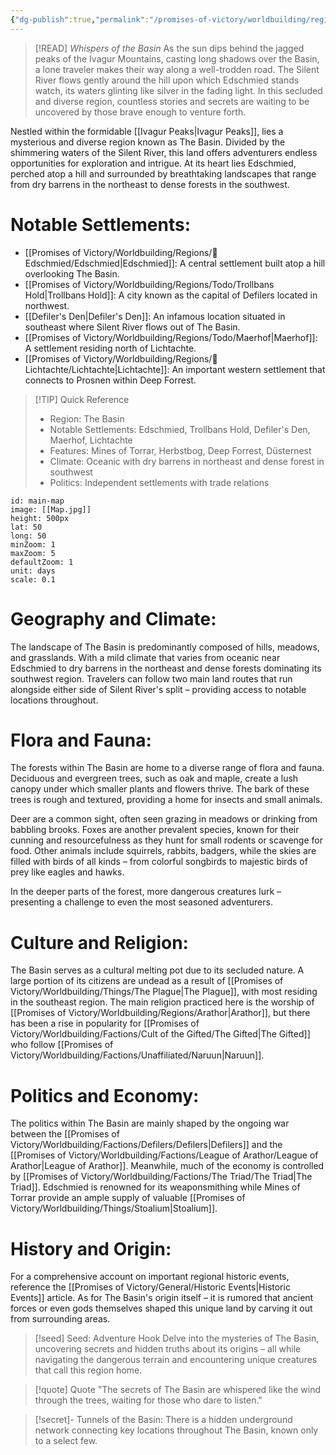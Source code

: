 ```yaml
---
{"dg-publish":true,"permalink":"/promises-of-victory/worldbuilding/regions/the-basin/","title":"The Basin","hideInGraph":true,"noteIcon":"Region","created":"2023-01-25T02:26:53.466+01:00","updated":"2023-04-30T00:17:23.598+02:00"}
---
```



> [!READ] *Whispers of the Basin*
> As the sun dips behind the jagged peaks of the Ivagur Mountains, casting long shadows over the Basin, a lone traveler makes their way along a well-trodden road. The Silent River flows gently around the hill upon which Edschmied stands watch, its waters glinting like silver in the fading light. In this secluded and diverse region, countless stories and secrets are waiting to be uncovered by those brave enough to venture forth.

Nestled within the formidable [[Ivagur Peaks\|Ivagur Peaks]], lies a mysterious and diverse region known as The Basin. Divided by the shimmering waters of the Silent River, this land offers adventurers endless opportunities for exploration and intrigue. At its heart lies Edschmied, perched atop a hill and surrounded by breathtaking landscapes that range from dry barrens in the northeast to dense forests in the southwest.

# Notable Settlements:
- [[Promises of Victory/Worldbuilding/Regions/🏰Edschmied/Edschmied\|Edschmied]]: A central settlement built atop a hill overlooking The Basin.
- [[Promises of Victory/Worldbuilding/Regions/Todo/Trollbans Hold\|Trollbans Hold]]: A city known as the capital of Defilers located in northwest.
- [[Defiler's Den\|Defiler's Den]]: An infamous location situated in southeast where Silent River flows out of The Basin.
- [[Promises of Victory/Worldbuilding/Regions/Todo/Maerhof\|Maerhof]]: A settlement residing north of Lichtachte.
- [[Promises of Victory/Worldbuilding/Regions/🏰Lichtachte/Lichtachte\|Lichtachte]]: An important western settlement that connects to Prosnen within Deep Forrest.


> [!TIP] Quick Reference
> - Region: The Basin
> - Notable Settlements: Edschmied, Trollbans Hold, Defiler's Den, Maerhof, Lichtachte
> - Features: Mines of Torrar, Herbstbog, Deep Forrest, Düsternest
> - Climate: Oceanic with dry barrens in northeast and dense forest in southwest
> - Politics: Independent settlements with trade relations


```leaflet
id: main-map
image: [[Map.jpg]]
height: 500px
lat: 50
long: 50
minZoom: 1
maxZoom: 5
defaultZoom: 1
unit: days
scale: 0.1
```


# Geography and Climate:
The landscape of The Basin is predominantly composed of hills, meadows, and grasslands. With a mild climate that varies from oceanic near Edschmied to dry barrens in the northeast and dense forests dominating its southwest region. Travelers can follow two main land routes that run alongside either side of Silent River's split – providing access to notable locations throughout.

# Flora and Fauna:
The forests within The Basin are home to a diverse range of flora and fauna. Deciduous and evergreen trees, such as oak and maple, create a lush canopy under which smaller plants and flowers thrive. The bark of these trees is rough and textured, providing a home for insects and small animals.

Deer are a common sight, often seen grazing in meadows or drinking from babbling brooks. Foxes are another prevalent species, known for their cunning and resourcefulness as they hunt for small rodents or scavenge for food. Other animals include squirrels, rabbits, badgers, while the skies are filled with birds of all kinds – from colorful songbirds to majestic birds of prey like eagles and hawks.

In the deeper parts of the forest, more dangerous creatures lurk – presenting a challenge to even the most seasoned adventurers.

# Culture and Religion:
The Basin serves as a cultural melting pot due to its secluded nature. A large portion of its citizens are undead as a result of [[Promises of Victory/Worldbuilding/Things/The Plague\|The Plague]], with most residing in the southeast region. The main religion practiced here is the worship of [[Promises of Victory/Worldbuilding/Regions/Arathor\|Arathor]], but there has been a rise in popularity for [[Promises of Victory/Worldbuilding/Factions/Cult of the Gifted/The Gifted\|The Gifted]] who follow [[Promises of Victory/Worldbuilding/Factions/Unaffiliated/Naruun\|Naruun]].

# Politics and Economy:
The politics within The Basin are mainly shaped by the ongoing war between the [[Promises of Victory/Worldbuilding/Factions/Defilers/Defilers\|Defilers]] and the [[Promises of Victory/Worldbuilding/Factions/League of Arathor/League of Arathor\|League of Arathor]]. Meanwhile, much of the economy is controlled by [[Promises of Victory/Worldbuilding/Factions/The Triad/The Triad\|The Triad]]. Edschmied is renowned for its weaponsmithing while Mines of Torrar provide an ample supply of valuable [[Promises of Victory/Worldbuilding/Things/Stoalium\|Stoalium]].

# History and Origin:
For a comprehensive account on important regional historic events, reference the [[Promises of Victory/General/Historic Events\|Historic Events]] article. As for The Basin's origin itself – it is rumored that ancient forces or even gods themselves shaped this unique land by carving it out from surrounding areas.

> [!seed] Seed: Adventure Hook
> Delve into the mysteries of The Basin, uncovering secrets and hidden truths about its origins – all while navigating the dangerous terrain and encountering unique creatures that call this region home.

> [!quote] Quote
> "The secrets of The Basin are whispered like the wind through the trees, waiting for those who dare to listen."

>[!secret]- 
>Tunnels of the Basin: There is a hidden underground network connecting key locations throughout The Basin, known only to a select few.